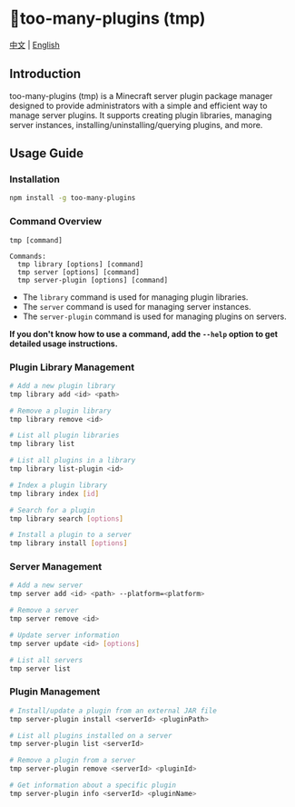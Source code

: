 # 📑too-many-plugins (tmp)

[中文](./README-zh-CN.md) | [English](./README.md)

## Introduction

too-many-plugins (tmp) is a Minecraft server plugin package manager designed to provide administrators with a simple and efficient way to manage server plugins. It supports creating plugin libraries, managing server instances, installing/uninstalling/querying plugins, and more.

## Usage Guide

### Installation

```bash
npm install -g too-many-plugins
```

### Command Overview

```
tmp [command]

Commands:
  tmp library [options] [command]
  tmp server [options] [command]
  tmp server-plugin [options] [command]
```

- The `library` command is used for managing plugin libraries.
- The `server` command is used for managing server instances.
- The `server-plugin` command is used for managing plugins on servers.

**If you don't know how to use a command, add the `--help` option to get detailed usage instructions.**

### Plugin Library Management

```bash
# Add a new plugin library
tmp library add <id> <path>

# Remove a plugin library
tmp library remove <id>

# List all plugin libraries
tmp library list

# List all plugins in a library
tmp library list-plugin <id>

# Index a plugin library
tmp library index [id]

# Search for a plugin
tmp library search [options]

# Install a plugin to a server
tmp library install [options]
```

### Server Management

```bash
# Add a new server
tmp server add <id> <path> --platform=<platform>

# Remove a server
tmp server remove <id>

# Update server information
tmp server update <id> [options]

# List all servers
tmp server list
```

### Plugin Management

```bash
# Install/update a plugin from an external JAR file
tmp server-plugin install <serverId> <pluginPath>

# List all plugins installed on a server
tmp server-plugin list <serverId>

# Remove a plugin from a server
tmp server-plugin remove <serverId> <pluginId>

# Get information about a specific plugin
tmp server-plugin info <serverId> <pluginName>
```
